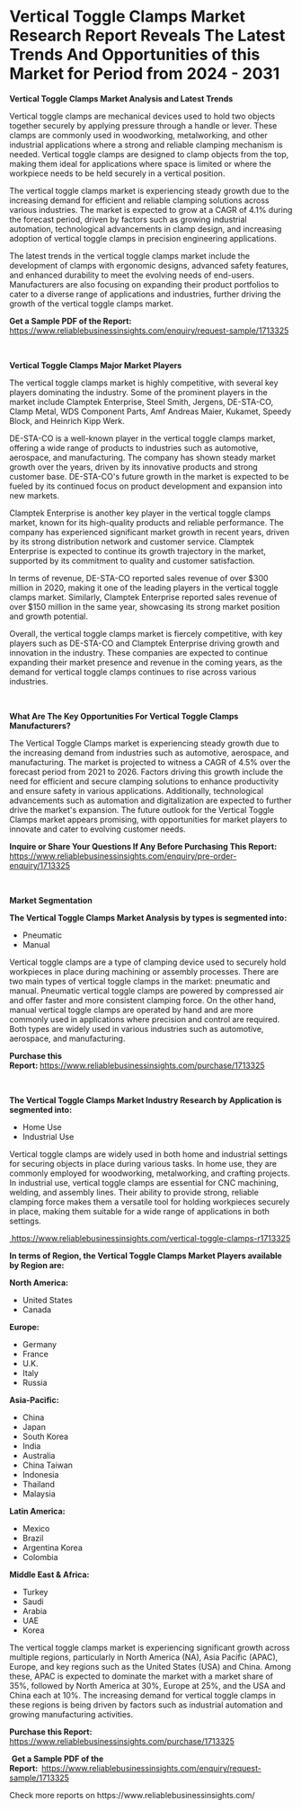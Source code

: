 <p><h1>Vertical Toggle Clamps Market Research Report Reveals The Latest Trends And Opportunities of this Market for Period from 2024 - 2031</h1></p><p><strong>Vertical Toggle Clamps Market Analysis and Latest Trends</strong></p>
<p><p>Vertical toggle clamps are mechanical devices used to hold two objects together securely by applying pressure through a handle or lever. These clamps are commonly used in woodworking, metalworking, and other industrial applications where a strong and reliable clamping mechanism is needed. Vertical toggle clamps are designed to clamp objects from the top, making them ideal for applications where space is limited or where the workpiece needs to be held securely in a vertical position.</p><p>The vertical toggle clamps market is experiencing steady growth due to the increasing demand for efficient and reliable clamping solutions across various industries. The market is expected to grow at a CAGR of 4.1% during the forecast period, driven by factors such as growing industrial automation, technological advancements in clamp design, and increasing adoption of vertical toggle clamps in precision engineering applications. </p><p>The latest trends in the vertical toggle clamps market include the development of clamps with ergonomic designs, advanced safety features, and enhanced durability to meet the evolving needs of end-users. Manufacturers are also focusing on expanding their product portfolios to cater to a diverse range of applications and industries, further driving the growth of the vertical toggle clamps market.</p></p>
<p><strong>Get a Sample PDF of the Report:&nbsp;</strong> <a href="https://www.reliablebusinessinsights.com/enquiry/request-sample/1713325">https://www.reliablebusinessinsights.com/enquiry/request-sample/1713325</a></p>
<p>&nbsp;</p>
<p><strong>Vertical Toggle Clamps Major Market Players</strong></p>
<p><p>The vertical toggle clamps market is highly competitive, with several key players dominating the industry. Some of the prominent players in the market include Clamptek Enterprise, Steel Smith, Jergens, DE-STA-CO, Clamp Metal, WDS Component Parts, Amf Andreas Maier, Kukamet, Speedy Block, and Heinrich Kipp Werk.</p><p>DE-STA-CO is a well-known player in the vertical toggle clamps market, offering a wide range of products to industries such as automotive, aerospace, and manufacturing. The company has shown steady market growth over the years, driven by its innovative products and strong customer base. DE-STA-CO's future growth in the market is expected to be fueled by its continued focus on product development and expansion into new markets.</p><p>Clamptek Enterprise is another key player in the vertical toggle clamps market, known for its high-quality products and reliable performance. The company has experienced significant market growth in recent years, driven by its strong distribution network and customer service. Clamptek Enterprise is expected to continue its growth trajectory in the market, supported by its commitment to quality and customer satisfaction.</p><p>In terms of revenue, DE-STA-CO reported sales revenue of over $300 million in 2020, making it one of the leading players in the vertical toggle clamps market. Similarly, Clamptek Enterprise reported sales revenue of over $150 million in the same year, showcasing its strong market position and growth potential.</p><p>Overall, the vertical toggle clamps market is fiercely competitive, with key players such as DE-STA-CO and Clamptek Enterprise driving growth and innovation in the industry. These companies are expected to continue expanding their market presence and revenue in the coming years, as the demand for vertical toggle clamps continues to rise across various industries.</p></p>
<p>&nbsp;</p>
<p><strong>What Are The Key Opportunities For Vertical Toggle Clamps Manufacturers?</strong></p>
<p><p>The Vertical Toggle Clamps market is experiencing steady growth due to the increasing demand from industries such as automotive, aerospace, and manufacturing. The market is projected to witness a CAGR of 4.5% over the forecast period from 2021 to 2026. Factors driving this growth include the need for efficient and secure clamping solutions to enhance productivity and ensure safety in various applications. Additionally, technological advancements such as automation and digitalization are expected to further drive the market's expansion. The future outlook for the Vertical Toggle Clamps market appears promising, with opportunities for market players to innovate and cater to evolving customer needs.</p></p>
<p><strong>Inquire or Share Your Questions If Any Before Purchasing This Report:</strong> <a href="https://www.reliablebusinessinsights.com/enquiry/pre-order-enquiry/1713325">https://www.reliablebusinessinsights.com/enquiry/pre-order-enquiry/1713325</a></p>
<p>&nbsp;</p>
<p><strong>Market Segmentation</strong></p>
<p><strong>The Vertical Toggle Clamps Market Analysis by types is segmented into:</strong></p>
<p><ul><li>Pneumatic</li><li>Manual</li></ul></p>
<p><p>Vertical toggle clamps are a type of clamping device used to securely hold workpieces in place during machining or assembly processes. There are two main types of vertical toggle clamps in the market: pneumatic and manual. Pneumatic vertical toggle clamps are powered by compressed air and offer faster and more consistent clamping force. On the other hand, manual vertical toggle clamps are operated by hand and are more commonly used in applications where precision and control are required. Both types are widely used in various industries such as automotive, aerospace, and manufacturing.</p></p>
<p><strong>Purchase this Report:&nbsp;</strong><a href="https://www.reliablebusinessinsights.com/purchase/1713325">https://www.reliablebusinessinsights.com/purchase/1713325</a></p>
<p>&nbsp;</p>
<p><strong>The Vertical Toggle Clamps Market Industry Research by Application is segmented into:</strong></p>
<p><ul><li>Home Use</li><li>Industrial Use</li></ul></p>
<p><p>Vertical toggle clamps are widely used in both home and industrial settings for securing objects in place during various tasks. In home use, they are commonly employed for woodworking, metalworking, and crafting projects. In industrial use, vertical toggle clamps are essential for CNC machining, welding, and assembly lines. Their ability to provide strong, reliable clamping force makes them a versatile tool for holding workpieces securely in place, making them suitable for a wide range of applications in both settings.</p></p>
<p><a href="https://www.reliablebusinessinsights.com/vertical-toggle-clamps-r1713325">&nbsp;https://www.reliablebusinessinsights.com/vertical-toggle-clamps-r1713325</a></p>
<p><strong>In terms of Region, the Vertical Toggle Clamps Market Players available by Region are:</strong></p>
<p>
    <p> <strong> North America: </strong>
        <ul>
            <li>United States</li>
            <li>Canada</li>
        </ul>
        </p> 
    <p> <strong> Europe: </strong>
        <ul>
            <li>Germany</li>
            <li>France</li>
            <li>U.K.</li>
            <li>Italy</li>
            <li>Russia</li>
        </ul>
        </p> 
    <p> <strong> Asia-Pacific: </strong>
        <ul>
            <li>China</li>
            <li>Japan</li>
            <li>South Korea</li>
            <li>India</li>
            <li>Australia</li>
            <li>China Taiwan</li>
            <li>Indonesia</li>
            <li>Thailand</li>
            <li>Malaysia</li>
        </ul>
        </p> 
    <p> <strong> Latin America: </strong>
        <ul>
            <li>Mexico</li>
            <li>Brazil</li>
            <li>Argentina Korea</li>
            <li>Colombia</li>
        </ul>
        </p> 
    <p> <strong> Middle East & Africa: </strong>
        <ul>
            <li>Turkey</li>
            <li>Saudi</li>
            <li>Arabia</li>
            <li>UAE</li>
            <li>Korea</li>
        </ul>
    </p>
    </p>
<p><p>The vertical toggle clamps market is experiencing significant growth across multiple regions, particularly in North America (NA), Asia Pacific (APAC), Europe, and key regions such as the United States (USA) and China. Among these, APAC is expected to dominate the market with a market share of 35%, followed by North America at 30%, Europe at 25%, and the USA and China each at 10%. The increasing demand for vertical toggle clamps in these regions is being driven by factors such as industrial automation and growing manufacturing activities.</p></p>
<p><strong>Purchase this Report: </strong><a href="https://www.reliablebusinessinsights.com/purchase/1713325">https://www.reliablebusinessinsights.com/purchase/1713325</a></p>
<p>&nbsp;<strong>Get a Sample PDF of the Report:&nbsp;&nbsp;</strong><a href="https://www.reliablebusinessinsights.com/enquiry/request-sample/1713325">https://www.reliablebusinessinsights.com/enquiry/request-sample/1713325</a></p>
<p><strong></strong></p>
<p>Check more reports on https://www.reliablebusinessinsights.com/</p>
